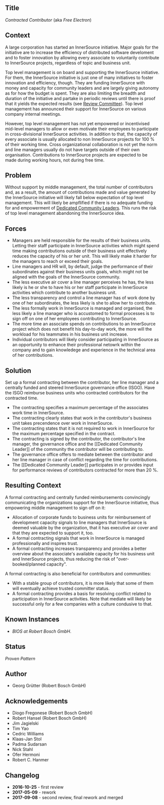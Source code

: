 ## Title

_Contracted Contributor_ (aka _Free Electron_)

## Context

A large corporation has started an InnerSource initiative. Major goals for the
initiative are to increase the efficiency of distributed software develoment
and to foster innovation by allowing every associate to voluntarily
contribute to InnerSource projects, regardless of topic and business unit.

Top level management is on board and supporting the InnerSource initiative. For
them, the InnerSource initiative is just one of many initiatives to foster
innovation and efficiency, though. They are funding InnerSource with money and
capacity for community leaders and are largely giving autonomy as for how the
budget is spent. They are also limiting the breadth and duration of the
initiative and partake in periodic reviews until there is proof that it yields
the expected results (see [Review
Committee](https://github.com/paypal/InnerSourcePatterns/blob/master/review-committee.md)).
Top level management has announced their support for InnerSource on various
company internal meetings.

However, top level management has not yet empowered or incentivised mid-level
managers to allow or even motivate their employees to participate in
cross-divisional InnerSource activities. In addition to that, the capacity of
every associate is usually allocated to non InnerSource projects for 100 % of
their working time. Cross organizational collaboration is not yet the norm and
line managers usually do not have targets outside of their own organisation.
Contributions to InnerSource projects are expected to be made during working
hours, not during free time.

## Problem

Without support by middle management, the total number of contributors and, as
a result, the amount of contributions made and value generated by the
InnerSource initiative will likely fall below expectation of top level
management. This will likely be ampflified if there is no adequate funding for
and empowerment of [Dedicated Community
Leaders](https://github.com/paypal/InnerSourcePatterns/blob/master/dedicated-community-leader.md).
This runs the risk of top level management abandoning the InnerSource idea.

## Forces

- Managers are held responsible for the results of their business units.
  Letting their staff participate in InnerSource activities which might spend
  time making contributions outside of their business unit effectively reduces
  the capacity of his or her unit. This will likely make it harder for the
  managers to reach or exceed their goals.
- Line managers and HR will, by default, judge the performance of their subordinates against their
  business units goals, which might not be aligned with the goals of the
  InnerSource community. 
- The less executive air cover a line manager perceives he has, the less likely
  is he or she to have his or her staff participate in InnerSource activities
  which contribute to another business unit.
- The less transparency and control a line manager has of work done by one of
  her subordinates, the less likely is she to allow her to contribute. 
- The less formally work in InnerSource is managed and organised, the less
  likely a line manager who is accustomed to formal processes is to sign off on
  one of her employees contributing to InnerSource.
- The more time an associate spends on contributions to an InnerSource project
  which does not benefit his day-to-day work, the more will the workload for
  his teammates in his business unit increase.
- Individual contributors will likely consider participating in InnerSource
  as an opportunity to enhance their professional netowrk within the company 
  and to gain knowledege and experience in the technical area of her 
  contributions.

## Solution

Set up a formal contracting between the contributor, her line manager and a
centrally funded and steered InnerSource governance office (ISGO). Have the ISGO reimburse 
business units who contracted contributors for the contracted time. 

- The contracting specifies a maximum percentage of the associates work time in
  InnerSource. 
- The contracting clearly states that work in the contributor's business unit
  takes precendence over work in InnerSource.
- The contracting states that it is not required to work in InnerSource for the
  maximum percentage specified in the contract.
- The contracting is signed by the contributor, the contributor's line manager,
  the governance office and the [[Dedicated Community Leader]] of the community
  the contributor will be contributing to.
- The governance office offers to mediate between the contributor and her line
  manager in case of conflict regarding the time for contributions.
- The [[Dedicated Community Leader]] participates in or provides input for
  performance reviews of contributors contracted for more than 20 %.


## Resulting Context

A formal contracting and centrally funded reimbursements convincingly
communicating the organizations support for the InnerSource initiative, thus 
empowering middle management to sign off on it:

- Allocation of corporate funds to business units for reimbursement of 
  development capacity signals to line managers that InnerSource is deemed valuable
  by the organization, that it has executive air cover and that they are expected
  to support it, too.
- A formal contracting signals that work in InnerSource is managed 
  professionally and inspires trust.
- A formal contracting increases transparency and provides a better overview
  about the associate's available capacity for his business unit and
  InnerSource projects, thus reducing the risk of "over-booked/planned
  capacity".

A formal contracting is also beneficial for contributors and communities:

- With a stable group of contributors, it is more likely that some of them will
  eventually achieve trusted committer status.
- A formal contracting provides a basis for resolving conflict related to
  participation in InnerSource activities. Note that mediate will likely be
  successful only for a few companies with a culture condusive to that.

## Known Instances

- _BIOS at Robert Bosch GmbH_. 

## Status

_Proven Pattern_

## Author

- Georg Grütter (Robert Bosch GmbH)

## Acknowledgements

- Diogo Fregonese (Robert Bosch GmbH)
- Robert Hansel (Robert Bosch GmbH)
- Jim Jagielski
- Tim Yao
- Cedric Williams
- Klaas-Jan Stol
- Padma Sudarsan
- Nick Stahl
- Ofer Hermoni
- Robert C. Hanmer

## Changelog

- **2016-10-25** - first review
- **2017-05-09** - rework
- **2017-09-08** - second review, final rework and merged
